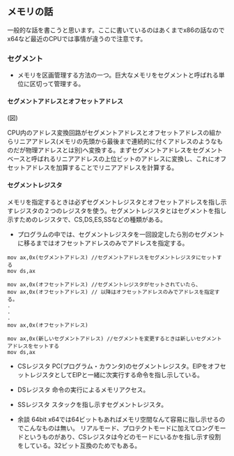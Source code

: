 ## メモリの話
一般的な話を書こうと思います。ここに書いているのはあくまでx86の話なのでx64など最近のCPUでは事情が違うので注意です。

### セグメント
* メモリを区画管理する方法の一つ。巨大なメモリをセグメントと呼ばれる単位に区切って管理する。

#### セグメントアドレスとオフセットアドレス
(図)

CPU内のアドレス変換回路がセグメントアドレスとオフセットアドレスの組からリニアアドレス(メモリの先頭から最後まで連続的に付くアドレスのようなものだが物理アドレスとは別)へ変換する。まずセグメントアドレスをセグメントベースと呼ばれるリニアアドレスの上位ビットのアドレスに変換し、これにオフセットアドレスを加算することでリニアアドレスを計算する。

#### セグメントレジスタ
メモリを指定するときは必ずセグメントレジスタとオフセットアドレスを指し示すレジスタの２つのレジスタを使う。セグメントレジスタとはセグメントを指し示すためのレジスタで、CS,DS,ES,SSなどの種類がある。
* プログラムの中では、セグメントレジスタを一回設定したら別のセグメントに移るまではオフセットアドレスのみでアドレスを指定する。
```
mov ax,0x(セグメントアドレス) //セグメントアドレスをセグメントレジスタにセットする
mov ds,ax

mov ax,0x(オフセットアドレス) //セグメントレジスタがセットされていたら、
mov ax,0x(オフセットアドレス) // 以降はオフセットアドレスのみでアドレスを指定する。
.
.
.
mov ax,0x(オフセットアドレス)

mov ax,0x(新しいセグメントアドレス) //セグメントを変更するときは新しいセグメントアドレスをセットする
mov ds,ax
```

* CSレジスタ
PC(プログラム・カウンタ)のセグメントレジスタ。EIPをオフセットレジスタとしてEIPと一緒に次実行する命令を指し示している。

* DSレジスタ
命令の実行によるメモリアクセス。

* SSレジスタ
スタックを指し示すセグメントレジスタ。


* 余談 64bit
x64では64ビットもあればメモリ空間なんて容易に指し示せるのでこんなものは無い。
リアルモード、プロテクトモードに加えてロングモードというものがあり、CSレジスタは今どのモードにいるかを指し示す役割をしている。32ビット互換のためでもある。
